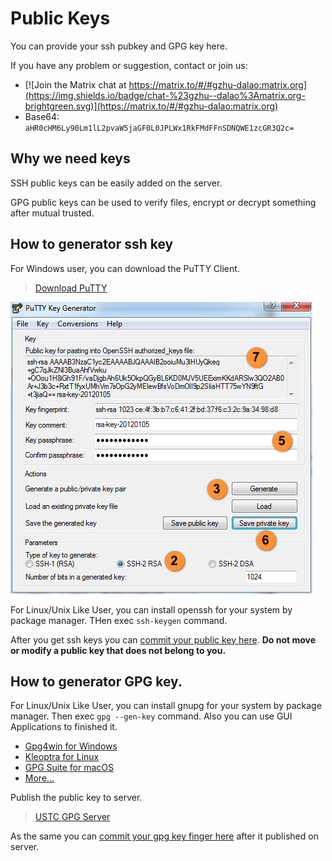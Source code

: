 # Public Keys

You can provide your ssh pubkey and GPG key here.

If you have any problem or suggestion, contact or join us:
- [![Join the Matrix chat at https://matrix.to/#/#gzhu-dalao:matrix.org](https://img.shields.io/badge/chat-%23gzhu--dalao%3Amatrix.org-brightgreen.svg)](https://matrix.to/#/#gzhu-dalao:matrix.org)
- Base64: `aHR0cHM6Ly90Lm1lL2pvaW5jaGF0L0JPLWx1RkFMdFFnSDNQWE1zcGR3Q2c=`

## Why we need keys

SSH public keys can be easily added on the server.

GPG public keys can be used to verify files, encrypt or decrypt something after mutual trusted.

## How to generator ssh key

For Windows user, you can download the PuTTY Client.

> [Download PuTTY](https://www.chiark.greenend.org.uk/~sgtatham/putty/latest.html)

![generate-key-with-putty](generate-key-with-putty.png)

For Linux/Unix Like User, you can install openssh for your system by package manager. THen exec `ssh-keygen` command.

After you get ssh keys you can [commit your public key here](authorized_keys). **Do not move or modify a public key that does not belong to you.**

## How to generator GPG key.

For Linux/Unix Like User, you can install gnupg for your system by package manager. Then exec `gpg --gen-key` command. Also you can use GUI Applications to finished it.

- [Gpg4win for Windows](https://www.gpg4win.org/)
- [Kleoptra for Linux](https://www.kde.org/applications/utilities/kleopatra/)
- [GPG Suite for macOS ](https://gpgtools.org/)
- [More...](https://www.gnupg.org/download/index.html)

Publish the public key to server.

> [USTC GPG Server](https://pgp.ustc.edu.cn/)

As the same you can [commit your gpg key finger here](gpg_keys) after it published on server.